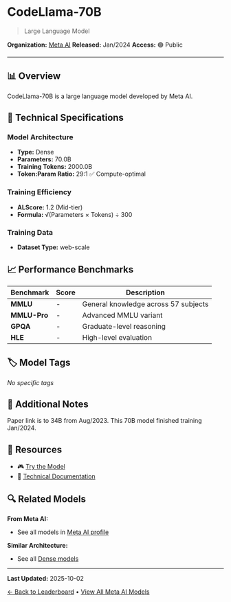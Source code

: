 # CodeLlama-70B

> Large Language Model

**Organization:** [Meta AI](../../labs/meta-ai.md)
**Released:** Jan/2024
**Access:** 🟢 Public

---

## 📊 Overview

CodeLlama-70B is a large language model developed by Meta AI.

## 🔧 Technical Specifications

### Model Architecture
- **Type:** Dense
- **Parameters:** 70.0B
- **Training Tokens:** 2000.0B
- **Token:Param Ratio:** 29:1 ✅ Compute-optimal

### Training Efficiency
- **ALScore:** 1.2 (Mid-tier)
- **Formula:** √(Parameters × Tokens) ÷ 300

### Training Data
- **Dataset Type:** web-scale

## 📈 Performance Benchmarks

| Benchmark | Score | Description |
|-----------|-------|-------------|
| **MMLU** | - | General knowledge across 57 subjects |
| **MMLU-Pro** | - | Advanced MMLU variant |
| **GPQA** | - | Graduate-level reasoning |
| **HLE** | - | High-level evaluation |

## 🏷️ Model Tags

_No specific tags_

## 📝 Additional Notes

Paper link is to 34B from Aug/2023. This 70B model finished training Jan/2024.

## 🔗 Resources

- 🎮 [Try the Model](https://huggingface.co/codellama/CodeLlama-70b-hf)
- 📄 [Technical Documentation](https://ai.meta.com/research/publications/code-llama-open-foundation-models-for-code/)

## 🔍 Related Models

**From Meta AI:**
- See all models in [Meta AI profile](../../labs/meta-ai.md)

**Similar Architecture:**
- See all [Dense models](../../architectures/dense.md)

---

**Last Updated:** 2025-10-02

[← Back to Leaderboard](../../README.md) • [View All Meta AI Models](../../labs/meta-ai.md)
